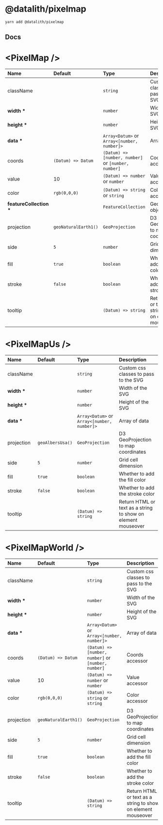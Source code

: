 # @datalith/pixelmap

```sh
yarn add @datalith/pixelmap
```

## Docs

# \<PixelMap \/>

| Name                        | Default                                    | Type                                                                                            | Description                                                  |
| :-------------------------- | :----------------------------------------- | :---------------------------------------------------------------------------------------------- | :----------------------------------------------------------- |
| className                   |                                            | `string`                                                                  | Custom css classes to pass to the SVG                        |
| <b>width \*</b>             |                                            | `number`                                                                  | Width of the SVG                                             |
| <b>height \*</b>            |                                            | `number`                                                                  | Height of the SVG                                            |
| <b>data \*</b>              |                                            | `Array<Datum>` or `Array<[number, number]>`       | Array of data                                                |
| coords                      | `(Datum) => Datum`   | `(Datum) => [number, number]` or `[number, number]` | Coords accessor                                              |
| value                       | 10                                         | `(Datum) => number` or `number`                     | Value accessor                                               |
| color                       | `rgb(0,0,0)`         | `(Datum) => string` or `string`                     | Color accessor                                               |
| <b>featureCollection \*</b> |                                            | `FeatureCollection`                                                       | GeoJson object                                               |
| projection                  | `geoNaturalEarth1()` | `GeoProjection`                                                           | D3 GeoProjection to map coordinates                          |
| side                        | `5`                  | `number`                                                                  | Grid cell dimension                                          |
| fill                        | `true`               | `boolean`                                                                 | Whether to add the fill color                                |
| stroke                      | `false`              | `boolean`                                                                 | Whether to add the stroke color                              |
| tooltip                     |                                            | `(Datum) => string`                                                       | Return HTML or text as a string to show on element mouseover |

# \<PixelMapUs \/>

| Name             | Default                                | Type                                                                                      | Description                                                  |
| :--------------- | :------------------------------------- | :---------------------------------------------------------------------------------------- | :----------------------------------------------------------- |
| className        |                                        | `string`                                                            | Custom css classes to pass to the SVG                        |
| <b>width \*</b>  |                                        | `number`                                                            | Width of the SVG                                             |
| <b>height \*</b> |                                        | `number`                                                            | Height of the SVG                                            |
| <b>data \*</b>   |                                        | `Array<Datum>` or `Array<[number, number]>` | Array of data                                                |
| projection       | `geoAlbersUsa()` | `GeoProjection`                                                     | D3 GeoProjection to map coordinates                          |
| side             | `5`              | `number`                                                            | Grid cell dimension                                          |
| fill             | `true`           | `boolean`                                                           | Whether to add the fill color                                |
| stroke           | `false`          | `boolean`                                                           | Whether to add the stroke color                              |
| tooltip          |                                        | `(Datum) => string`                                                 | Return HTML or text as a string to show on element mouseover |

# \<PixelMapWorld \/>

| Name             | Default                                    | Type                                                                                            | Description                                                  |
| :--------------- | :----------------------------------------- | :---------------------------------------------------------------------------------------------- | :----------------------------------------------------------- |
| className        |                                            | `string`                                                                  | Custom css classes to pass to the SVG                        |
| <b>width \*</b>  |                                            | `number`                                                                  | Width of the SVG                                             |
| <b>height \*</b> |                                            | `number`                                                                  | Height of the SVG                                            |
| <b>data \*</b>   |                                            | `Array<Datum>` or `Array<[number, number]>`       | Array of data                                                |
| coords           | `(Datum) => Datum`   | `(Datum) => [number, number]` or `[number, number]` | Coords accessor                                              |
| value            | 10                                         | `(Datum) => number` or `number`                     | Value accessor                                               |
| color            | `rgb(0,0,0)`         | `(Datum) => string` or `string`                     | Color accessor                                               |
| projection       | `geoNaturalEarth1()` | `GeoProjection`                                                           | D3 GeoProjection to map coordinates                          |
| side             | `5`                  | `number`                                                                  | Grid cell dimension                                          |
| fill             | `true`               | `boolean`                                                                 | Whether to add the fill color                                |
| stroke           | `false`              | `boolean`                                                                 | Whether to add the stroke color                              |
| tooltip          |                                            | `(Datum) => string`                                                       | Return HTML or text as a string to show on element mouseover |
